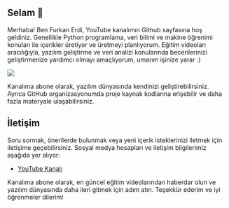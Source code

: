 ## Selam 👋

Merhaba! Ben Furkan Erdi, YouTube kanalımın Github sayfasına hoş geldiniz. Genellikle Python programlama, veri bilimi ve makine öğrenimi konuları ile içerikler üretiyor ve üretmeyi planlıyorum. Eğitim videoları aracılığıyla, yazılım geliştirme ve veri analizi konularında becerilerinizi geliştirmenize yardımcı olmayı amaçlıyorum, umarım işinize yarar :)

![](https://komarev.com/ghpvc/?username=Furkan-Erdi) 

Kanalıma abone olarak, yazılım dünyasında kendinizi geliştirebilirsiniz. Ayrıca GitHub organizasyonumda proje kaynak kodlarına erişebilir ve daha fazla materyale ulaşabilirsiniz.

## İletişim

Soru sormak, önerilerde bulunmak veya yeni içerik isteklerinizi iletmek için iletişime geçebilirsiniz. Sosyal medya hesapları ve iletişim bilgilerimiz aşağıda yer alıyor:

- [YouTube Kanalı](https://www.youtube.com/@furkanerdi)

Kanalıma abone olarak, en güncel eğitim videolarından haberdar olun ve yazılım dünyasında daha ileri gitmek için adım atın. Teşekkür ederim ve iyi öğrenmeler dilerim!

